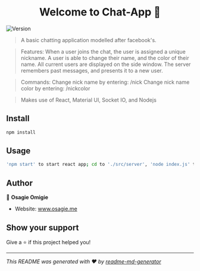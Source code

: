 <h1 align="center">Welcome to Chat-App 👋</h1>
<p>
  <img alt="Version" src="https://img.shields.io/badge/version-0.1.0-blue.svg?cacheSeconds=2592000" />
</p>

> A basic chatting application modelled after facebook's.

>Features:
  > When a user joins the chat, the user is assigned a unique nickname.
  > A user is able to change their name, and the color of their name.
  > All current users are displayed on the side window. 
  > The server remembers past messages, and presents it to a new user.

> Commands: 
  > Change nick name by entering: /nick <new nickname>
  > Change nick name color by entering: /nickcolor <new color>

> Makes use of React, Material UI, Socket IO, and Nodejs 

## Install

```sh
npm install
```

## Usage

```sh
'npm start' to start react app; cd to './src/server', 'node index.js' to start server
```

## Author

👤 **Osagie Omigie**

* Website: www.osagie.me

## Show your support

Give a ⭐️ if this project helped you!

***
_This README was generated with ❤️ by [readme-md-generator](https://github.com/kefranabg/readme-md-generator)_
